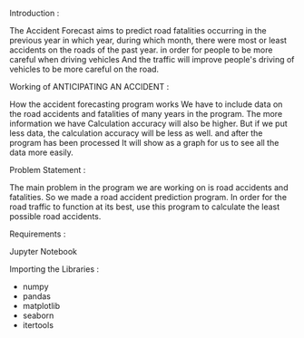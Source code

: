 
Introduction :
 
   The Accident Forecast aims to predict road fatalities occurring in the previous year in which year, during which month, there were most or least accidents on the roads of the past year. in order for people to be more careful when driving vehicles And the traffic will improve people's driving of vehicles to be more careful on the road.

Working of ANTICIPATING AN ACCIDENT :

  How the accident forecasting program works We have to include data on the road accidents and fatalities of many years in the program. The more information we have Calculation accuracy will also be higher. But if we put less data, the calculation accuracy will be less as well. and after the program has been processed It will show as a graph for us to see all the data more easily.

Problem Statement :

  The main problem in the program we are working on is road accidents and fatalities. So we made a road accident prediction program. In order for the road traffic to function at its best, use this program to calculate the least possible road accidents.

Requirements :

  Jupyter Notebook
  
Importing the Libraries :

 - numpy
 - pandas
 - matplotlib
 - seaborn
 - itertools
